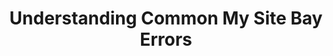 ---
slug: an-overview-of-common-cloud-manager-errors
description: 'This guide will provide quick answers to common My Site Bay errors. It includes links to helpful documentation and suggestions on next steps.'
keywords: ['error','account limit','limit','activated', 'before you can', 'please try again', 'open a support ticket']
license: '[CC BY-ND 4.0](https://creativecommons.org/licenses/by-nd/4.0)'
published: 2024-05-22
modified_by:
  name: sitebay
aliases: ['/quick-answers/platform/an-overview-of-common-cloud-manager-errors/','/quick-answers/platform/understanding-cloud-manager-errors/']
title: "Understanding Common My Site Bay Errors"
title_meta: "An Overview of Common My Site Bay Errors"
tags: ["sitebay platform","My Site Bay"]
authors: ["sitebay"]
---